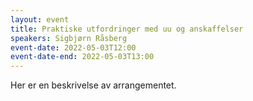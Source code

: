 ```yaml
---
layout: event
title: Praktiske utfordringer med uu og anskaffelser
speakers: Sigbjørn Råsberg
event-date: 2022-05-03T12:00
event-date-end: 2022-05-03T13:00
---
```

Her er en beskrivelse av arrangementet.